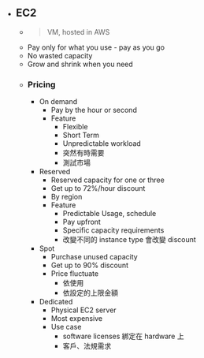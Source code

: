 - ## EC2
	- > VM,  hosted in AWS
	- Pay only for what you use - pay as you go
	- No wasted capacity
	- Grow and shrink when you need
	- ### Pricing
		- On demand
			- Pay by the hour or second
			- Feature
				- Flexible
				- Short Term
				- Unpredictable workload
				- 突然有時需要
				- 測試市場
		- Reserved
			- Reserved capacity for one or three
			- Get  up to 72%/hour discount
			- By region
			- Feature
				- Predictable Usage, schedule
				- Pay upfront
				- Specific capacity requirements
				- 改變不同的 instance type 會改變 discount
		- Spot
			- Purchase unused capacity
			- Get up to 90% discount
			- Price fluctuate
				- 依使用
				- 依設定的上限金額
		- Dedicated
			- Physical EC2 server
			- Most expensive
			- Use case
				- software licenses 綁定在 hardware 上
				- 客戶、法規需求